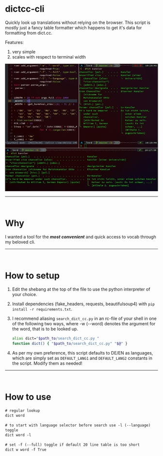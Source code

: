 # dictcc-cli
Quickly look up translations without relying on the browser. This script is 
mostly just a fancy table formatter which happens to get it's data for 
formatting from dict.cc.

Features:
1. very simple
2. scales with respect to terminal width

<img src="https://github.com/thstkn/dictcc-cli/blob/main/screenshot.jpeg" width="600">

---
<br>

# Why
I wanted a tool for the ***most convenient*** and quick access to vocab through my
beloved cli.

---
<br>

# How to setup
1. Edit the shebang at the top of the file to use the python interpreter of your
   choice.
2. Install dependencies (fake_headers, requests, beautifulsoup4) with `pip install
    -r requirements.txt`.
3. I recommend aliasing `search_dict_cc.py` in an rc-file of your shell in one of
   the following two ways, where -w (--word) denotes the argument for the word,
   that is to be looked up.

   ``` bash
   alias dict="$path_to/search_dict_cc.py "
   function dict() { "$path_to/search_dict_cc.py" "$@" }
   ```

4. As per my own preference, this script defaults to DE/EN as languages, which are
   simply set as `DEFAULT_LANG1` and `DEFAULT_LANG2` constants in the script. 
   Modify them as needed!

---
<br>

# How to use

``` shell
# regular lookup
dict word

# to start with language selector before search use -l (--language) toggle
dict word -l

# set -f (--full) toggle if default 20 line table is too short 
dict w word -f True
```
